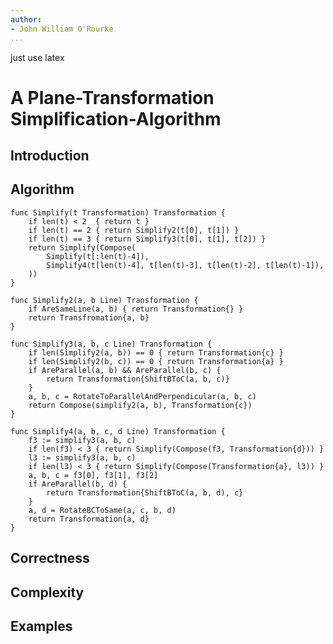 ```yaml
---
author:
- John William O'Rourke
...
```


just use latex

# A Plane-Transformation Simplification-Algorithm

## Introduction

## Algorithm

```
func Simplify(t Transformation) Transformation {
	if len(t) < 2  { return t }
	if len(t) == 2 { return Simplify2(t[0], t[1]) }
	if len(t) == 3 { return Simplify3(t[0], t[1], t[2]) }
	return Simplify(Compose(
		Simplify(t[:len(t)-4]),
		Simplify4(t[len(t)-4], t[len(t)-3], t[len(t)-2], t[len(t)-1]),
	))
}
```

```
func Simplify2(a, b Line) Transformation {
	if AreSameLine(a, b) { return Transformation{} }
	return Transfromation{a, b}
}
```

```
func Simplify3(a, b, c Line) Transformation {
	if len(Simplify2(a, b)) == 0 { return Transformation{c} }
	if len(Simplify2(b, c)) == 0 { return Transformation{a} }
	if AreParallel(a, b) && AreParallel(b, c) {
		return Transformation{ShiftBToC(a, b, c)}
	}
	a, b, c = RotateToParallelAndPerpendicular(a, b, c)
	return Compose(simplify2(a, b), Transformation{c})
}
```

```
func Simplify4(a, b, c, d Line) Transformation {
	f3 := simplify3(a, b, c)
	if len(f3) < 3 { return Simplify(Compose(f3, Transformation{d})) }
	l3 := simplify3(a, b, c)
	if len(l3) < 3 { return Simplify(Compose(Transformation{a}, l3)) }
	a, b, c = f3[0], f3[1], f3[2]
	if AreParallel(b, d) {
		return Transformation{ShiftBToC(a, b, d), c}
	}
	a, d = RotateBCToSame(a, c, b, d)
	return Transformation{a, d}
}
```

## Correctness

## Complexity

## Examples
